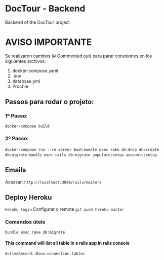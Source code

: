 # DocTour - Backend
Backend of the DocTour project

# AVISO IMPORTANTE
Se realizaron cambios (# Commented out) para parar conexiones en los siguientes archivos:
1. docker-compose.yaml
2. .env 
3. database.yml 
4. Procfile


## Passos para rodar o projeto:
### 1º Passo:
`docker-compose build`

### 2º Passo:
`docker-compose run --rm server bash`
`bundle exec rake db:drop db:create db:migrate`
`bundle exec rails db:migrate populate:setup accounts:setup`

## Emails
Acessar: `http://localhost:3000/rails/mailers`

## Deploy Heroku
`heroku login`
Configurar o remote
`git push heroku master`


### Comandos úteis
`bundle exec rake db:migrate`

#### This command will list all table in a rails app in rails console
`ActiveRecord::Base.connection.tables`
